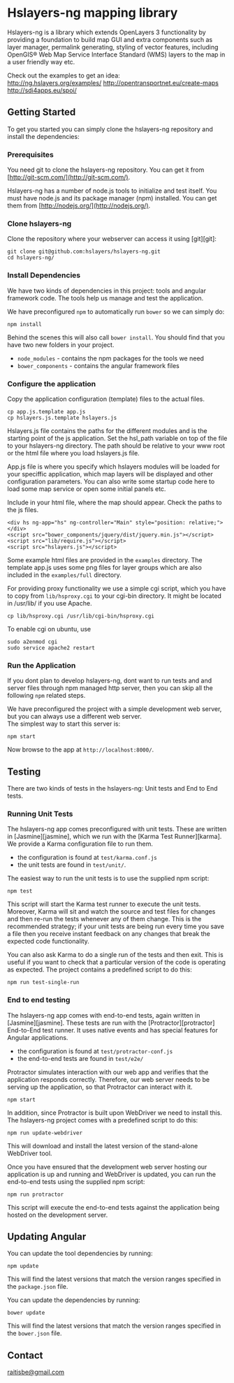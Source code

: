 # Hslayers-ng mapping library

Hslayers-ng is a library which extends OpenLayers 3 functionality by providing a foundation to build map GUI and extra components such as layer manager, permalink generating, styling of vector features, including OpenGIS® Web Map Service Interface Standard (WMS) layers to the map in a user friendly way etc.  

Check out the examples to get an idea:  
http://ng.hslayers.org/examples/
http://opentransportnet.eu/create-maps
http://sdi4apps.eu/spoi/

## Getting Started

To get you started you can simply clone the hslayers-ng repository and install the dependencies:

### Prerequisites

You need git to clone the hslayers-ng repository. You can get it from
[http://git-scm.com/](http://git-scm.com/).

Hslayers-ng has a number of node.js tools to initialize and test itself. You must have node.js and
its package manager (npm) installed.  You can get them from [http://nodejs.org/](http://nodejs.org/).


### Clone hslayers-ng

Clone the repository where your webserver can access it using [git][git]:

```
git clone git@github.com:hslayers/hslayers-ng.git
cd hslayers-ng/
```

### Install Dependencies

We have two kinds of dependencies in this project: tools and angular framework code.  The tools help
us manage and test the application.

We have preconfigured `npm` to automatically run `bower` so we can simply do:

```
npm install
```

Behind the scenes this will also call `bower install`.  You should find that you have two new
folders in your project.

* `node_modules` - contains the npm packages for the tools we need
* `bower_components` - contains the angular framework files

### Configure the application

Copy the application configuration (template) files to the actual files. 

```
cp app.js.template app.js
cp hslayers.js.template hslayers.js
```

Hslayers.js file contains the paths for the different modules and is the starting 
point of the js application.
Set the hsl_path variable on top of the file to your hslayers-ng directory. 
The path should be relative to your www root or the html file where you load hslayers.js file.

App.js file is where you specify which hslayers modules will be loaded for your speciffic 
application, which map layers will be displayed and other configuration parameters. 
You can also write some startup code here to load some map service or open some initial panels etc.

Include in your html file, where the map should appear. Check the paths to the js files.

```
<div hs ng-app="hs" ng-controller="Main" style="position: relative;"></div>
<script src="bower_components/jquery/dist/jquery.min.js"></script>
<script src="lib/require.js"></script>    
<script src="hslayers.js"></script> 
```

Some example html files are provided in the `examples` directory. The template app.js uses 
some png files for layer groups which are also included in the `examples/full` directory.

For providing proxy functionality we use a simple cgi script, which you have to copy from `lib/hsproxy.cgi` 
to your cgi-bin directory. It might be located in /usr/lib/ if you use Apache.

```
cp lib/hsproxy.cgi /usr/lib/cgi-bin/hsproxy.cgi
```

To enable cgi on ubuntu, use

```
sudo a2enmod cgi
sudo service apache2 restart
```

### Run the Application

If you dont plan to develop hslayers-ng, dont want to run tests and and server files through npm managed 
http server, then you can skip all the following `npm` related steps.

We have preconfigured the project with a simple development web server, but you can always use a different web server.  
The simplest way to start this server is:

```
npm start
```

Now browse to the app at `http://localhost:8000/`.


## Testing

There are two kinds of tests in the hslayers-ng: Unit tests and End to End tests.

### Running Unit Tests

The hslayers-ng app comes preconfigured with unit tests. These are written in
[Jasmine][jasmine], which we run with the [Karma Test Runner][karma]. We provide a Karma
configuration file to run them.

* the configuration is found at `test/karma.conf.js`
* the unit tests are found in `test/unit/`.

The easiest way to run the unit tests is to use the supplied npm script:

```
npm test
```

This script will start the Karma test runner to execute the unit tests. Moreover, Karma will sit and
watch the source and test files for changes and then re-run the tests whenever any of them change.
This is the recommended strategy; if your unit tests are being run every time you save a file then
you receive instant feedback on any changes that break the expected code functionality.

You can also ask Karma to do a single run of the tests and then exit.  This is useful if you want to
check that a particular version of the code is operating as expected.  The project contains a
predefined script to do this:

```
npm run test-single-run
```

### End to end testing

The hslayers-ng app comes with end-to-end tests, again written in [Jasmine][jasmine]. These tests
are run with the [Protractor][protractor] End-to-End test runner.  It uses native events and has
special features for Angular applications.

* the configuration is found at `test/protractor-conf.js`
* the end-to-end tests are found in `test/e2e/`

Protractor simulates interaction with our web app and verifies that the application responds
correctly. Therefore, our web server needs to be serving up the application, so that Protractor
can interact with it.

```
npm start
```

In addition, since Protractor is built upon WebDriver we need to install this.  The hslayers-ng
project comes with a predefined script to do this:

```
npm run update-webdriver
```

This will download and install the latest version of the stand-alone WebDriver tool.

Once you have ensured that the development web server hosting our application is up and running
and WebDriver is updated, you can run the end-to-end tests using the supplied npm script:

```
npm run protractor
```

This script will execute the end-to-end tests against the application being hosted on the
development server.


## Updating Angular

You can update the tool dependencies by running:

```
npm update
```

This will find the latest versions that match the version ranges specified in the `package.json` file.

You can update the dependencies by running:

```
bower update
```

This will find the latest versions that match the version ranges specified in the `bower.json` file.

## Contact

raitisbe@gmail.com
